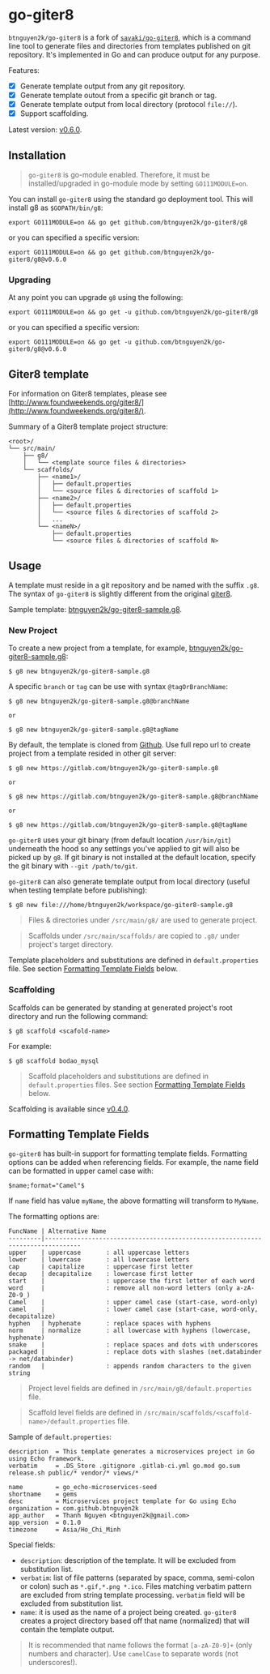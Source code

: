 # go-giter8

`btnguyen2k/go-giter8` is a fork of [`savaki/go-giter8`](https://github.com/savaki/go-giter8),
which is a command line tool to generate files and directories from templates published on git repository.
It's implemented in Go and can produce output for any purpose.

Features:
- [x] Generate template output from any git repository.
- [x] Generate template outout from a specific git branch or tag.
- [x] Generate template output from local directory (protocol `file://`).
- [x] Support scaffolding.

Latest version: [v0.6.0](RELEASE-NOTES.md).

## Installation

> `go-giter8` is go-module enabled. Therefore, it must be installed/upgraded in go-module mode by setting `GO111MODULE=on`.

You can install `go-giter8` using the standard go deployment tool. This will install g8 as ```$GOPATH/bin/g8```:

```
export GO111MODULE=on && go get github.com/btnguyen2k/go-giter8/g8
```

or you can specified a specific version:

```
export GO111MODULE=on && go get github.com/btnguyen2k/go-giter8/g8@v0.6.0
```

### Upgrading 

At any point you can upgrade `g8` using the following:

```
export GO111MODULE=on && go get -u github.com/btnguyen2k/go-giter8/g8
```

or you can specified a specific version:

```
export GO111MODULE=on && go get -u github.com/btnguyen2k/go-giter8/g8@v0.6.0
```

## Giter8 template

For information on Giter8 templates, please see [http://www.foundweekends.org/giter8/](http://www.foundweekends.org/giter8/).

Summary of a Giter8 template project structure:

```
<root>/
└── src/main/
    ├── g8/
    │   └── <template source files & directories>
    └── scaffolds/
        ├── <name1>/
        │   ├── default.properties
        │   └── <source files & directories of scaffold 1>
        ├── <name2>/
        │   ├── default.properties
        │   └── <source files & directories of scaffold 2>
        │   ...
        └── <nameN>/
            ├── default.properties
            └── <source files & directories of scaffold N>
```

## Usage

A template must reside in a git repository and be named with the suffix `.g8`. The syntax of `go-giter8` is slightly different from the original [giter8](https://github.com/n8han/giter8).

Sample template: [btnguyen2k/go-giter8-sample.g8](https://github.com/btnguyen2k/go-giter8-sample.g8).

### New Project

To create a new project from a template, for example, [btnguyen2k/go-giter8-sample.g8](https://github.com/btnguyen2k/go-giter8-sample.g8):

```
$ g8 new btnguyen2k/go-giter8-sample.g8
```

A specific `branch` or `tag` can be use with syntax `@tagOrBranchName`:

```
$ g8 new btnguyen2k/go-giter8-sample.g8@branchName

or

$ g8 new btnguyen2k/go-giter8-sample.g8@tagName
```

By default, the template is cloned from [Github](https://github.com). Use full repo url to create project from a template resided in other git server:

```
$ g8 new https://gitlab.com/btnguyen2k/go-giter8-sample.g8

or

$ g8 new https://gitlab.com/btnguyen2k/go-giter8-sample.g8@branchName

or

$ g8 new https://gitlab.com/btnguyen2k/go-giter8-sample.g8@tagName
```

`go-giter8` uses your git binary (from default location `/usr/bin/git`) underneath the hood so any settings you've applied to git will also be picked up by `g8`.
If git binary is not installed at the default location, specify the git binary with `--git /path/to/git`.

`go-giter8` can also generate template output from local directory (useful when testing template before publishing):

```
$ g8 new file:///home/btnguyen2k/workspace/go-giter8-sample.g8
```

> Files & directories under `/src/main/g8/` are used to generate project.

> Scaffolds under `/src/main/scaffolds/` are copied to `.g8/` under project's target directory.

Template placeholders and substitutions are defined in `default.properties` file. See section [Formatting Template Fields](#formatting_template_fields) below.

### Scaffolding

Scaffolds can be generated by standing at generated project's root directory and run the following command:

```
$ g8 scaffold <scafold-name>
```

For example:

```
$ g8 scaffold bodao_mysql
```

> Scaffold placeholders and substitutions are defined in `default.properties` files. See section [Formatting Template Fields](#formatting_template_fields) below.

Scaffolding is available since [v0.4.0](RELEASE-NOTES.md).

## Formatting Template Fields

`go-giter8` has built-in support for formatting template fields. Formatting options can be added when referencing fields. For example, the name field can be formatted in upper camel case with:

```
$name;format="Camel"$
```

If `name` field has value `myName`, the above formatting will transform to `MyName`.

The formatting options are:

    FuncName | Alternative Name
    ---------|--------------------------------------------------------------------------------
    upper    | uppercase       : all uppercase letters
    lower    | lowercase       : all lowercase letters
    cap      | capitalize      : uppercase first letter
    decap    | decapitalize    : lowercase first letter
    start    |                 : uppercase the first letter of each word
    word     |                 : remove all non-word letters (only a-zA-Z0-9_)
    Camel    |                 : upper camel case (start-case, word-only)
    camel    |                 : lower camel case (start-case, word-only, decapitalize)
    hyphen   | hyphenate       : replace spaces with hyphens
    norm     | normalize       : all lowercase with hyphens (lowercase, hyphenate)
    snake    |                 : replace spaces and dots with underscores
    packaged |                 : replace dots with slashes (net.databinder -> net/databinder)
    random   |                 : appends random characters to the given string

> Project level fields are defined in `/src/main/g8/default.properties` file.

> Scaffold level fields are defined in `/src/main/scaffolds/<scaffold-name>/default.properties` file.

Sample of `default.properties`:

```
description  = This template generates a microservices project in Go using Echo framework.
verbatim     = .DS_Store .gitignore .gitlab-ci.yml go.mod go.sum release.sh public/* vendor/* views/*

name         = go_echo-microservices-seed
shortname    = gems
desc         = Microservices project template for Go using Echo
organization = com.github.btnguyen2k
app_author   = Thanh Nguyen <btnguyen2k@gmail.com>
app_version  = 0.1.0
timezone     = Asia/Ho_Chi_Minh
```

Special fields:
- `description`: description of the template. It will be excluded from substitution list.
- `verbatim`: list of file patterns (separated by space, comma, semi-colon or colon) such as `*.gif,*.png *.ico`. Files matching verbatim pattern are excluded from string template processing. `verbatim` field will be excluded from substitution list.
- `name`: it is used as the name of a project being created. `go-giter8` creates a project directory based off that name (normalized) that will contain the template output.

> It is recommended that name follows the format `[a-zA-Z0-9]+` (only numbers and character).
> Use `camelCase` to separate words (not underscores!).
